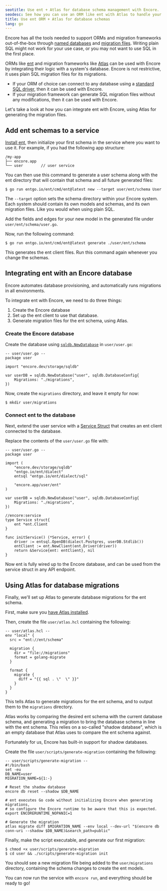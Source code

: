```yaml
---
seotitle: Use ent + Atlas for database schema management with Encore.
seodesc: See how you can use an ORM like ent with Atlas to handle your database schemas.
title: Use ent ORM + Atlas for database schemas
lang: go
---
```


Encore has all the tools needed to support ORMs and migration frameworks out-of-the-box through
[named databases](/docs/how-to/share-db-between-services) and 
[migration files](/docs/develop/databases#defining-a-database-schema). Writing plain SQL might
not work for your use case, or you may not want to use SQL in the first place. 

ORMs like [ent](https://entgo.io/) and migration frameworks like [Atlas](https://atlasgo.io/) can
be used with Encore by integrating their logic with a system's database. Encore is not restrictive,
it uses plain SQL migration files for its migrations. 

- If your ORM of choice can connect to any database using a [standard SQL driver](https://github.com/lib/pq), then it can be used with Encore.
- If your migration framework can generate SQL migration files without any modifications, then it can be used with Encore.

Let's take a look at how you can integrate ent with Encore, using Atlas for generating the migration files.

## Add ent schemas to a service
[Install ent](https://entgo.io/docs/tutorial-setup#installation), then initialize your first
schema in the service where you want to use it. For example, if you had the following app structure:

```
/my-app
├── encore.app
└── user        // user service
```

You can then use this command to generate a user schema along with the ent directory that will contain
that schema and all future generated files:

```shell
$ go run entgo.io/ent/cmd/ent@latest new --target user/ent/schema User
```

The `--target` option sets the schema directory within your Encore system. Each system
should contain its own models and schemas, and its own migration files. Like you would when using
plain SQL.

Add the fields and edges for your new model in the generated file under `user/ent/schema/user.go`.

Now, run the following command:

```shell
$ go run entgo.io/ent/cmd/ent@latest generate ./user/ent/schema
```

This generates the ent client files. Run this command again whenever you change the schemas.

## Integrating ent with an Encore database

Encore automates database provisioning, and automatically runs migrations in all environments.

To integrate ent with Encore, we need to do three things:

1. Create the Encore database
2. Set up the ent client to use that database.
3. Generate migration files for the ent schema, using Atlas.

### Create the Encore database

Create the database using [`sqldb.NewDatabase`](/docs/primitives/sql-database) in `user/user.go`:

```
-- user/user.go --
package user

import "encore.dev/storage/sqldb"

var userDB = sqldb.NewDatabase("user", sqldb.DatabaseConfig{
	Migrations: "./migrations",
})
```

Now, create the `migrations` directory, and leave it empty for now:

```shell
$ mkdir user/migrations
```

### Connect ent to the database

Next, extend the user service with a [Service Struct](/docs/primitives/services-and-apis/service-structs) that
creates an ent client connected to the database.

Replace the contents of the `user/user.go` file with:

```
-- user/user.go --
package user

import (
    "encore.dev/storage/sqldb"
	"entgo.io/ent/dialect"
	entsql "entgo.io/ent/dialect/sql"
	
	"encore.app/user/ent"
)

var userDB = sqldb.NewDatabase("user", sqldb.DatabaseConfig{
	Migrations: "./migrations",
})

//encore:service
type Service struct{
    ent *ent.Client
}

func initService() (*Service, error) {
    driver := entsql.OpenDB(dialect.Postgres, userDB.Stdlib())
    entClient := ent.NewClient(ent.Driver(driver))
    return &Service{ent: entClient}, nil
}
```

Now ent is fully wired up to the Encore database, and can be used from the service struct in any API endpoint.

## Using Atlas for database migrations

Finally, we'll set up Atlas to generate database migrations for the ent schema.

First, make sure you [have Atlas installed](https://atlasgo.io/getting-started).

Then, create the file `user/atlas.hcl` containing the following:

```
-- user/atlas.hcl --
env "local" {
  src = "ent://ent/schema"

  migration {
    dir = "file://migrations"
    format = golang-migrate
  }

  format {
    migrate {
      diff = "{{ sql . \"  \" }}"
    }
  }
}
```

This tells Atlas to generate migrations for the ent schema, and to output them to the `migrations` directory.

Atlas works by comparing the desired ent schema with the current database schema, and generating a migration
to bring the database schema in line with the ent schema. This relies on a so-called "shadow database",
which is an empty database that Atlas uses to compare the ent schema against.

Fortunately for us, Encore has built-in support for shadow databases.

Create the file `user/scripts/generate-migration` containing the following:

```
-- user/scripts/generate-migration --
#!/bin/bash
set -eu
DB_NAME=user
MIGRATION_NAME=${1:-}

# Reset the shadow database
encore db reset --shadow $DB_NAME

# ent executes Go code without initializing Encore when generating migrations,
# so configure the Encore runtime to be aware that this is expected.
export ENCORERUNTIME_NOPANIC=1

# Generate the migration
atlas migrate diff $MIGRATION_NAME --env local --dev-url "$(encore db conn-uri --shadow $DB_NAME)&search_path=public"
```

Finally, make the script executable, and generate our first migration:

```shell
$ chmod +x user/scripts/generate-migration
$ cd user && ./scripts/generate-migration init
```

You should see a new migration file being added to the `user/migrations` directory,
containing the schema changes to create the ent models.

You can now run the service with `encore run`, and everything should be ready to go!
